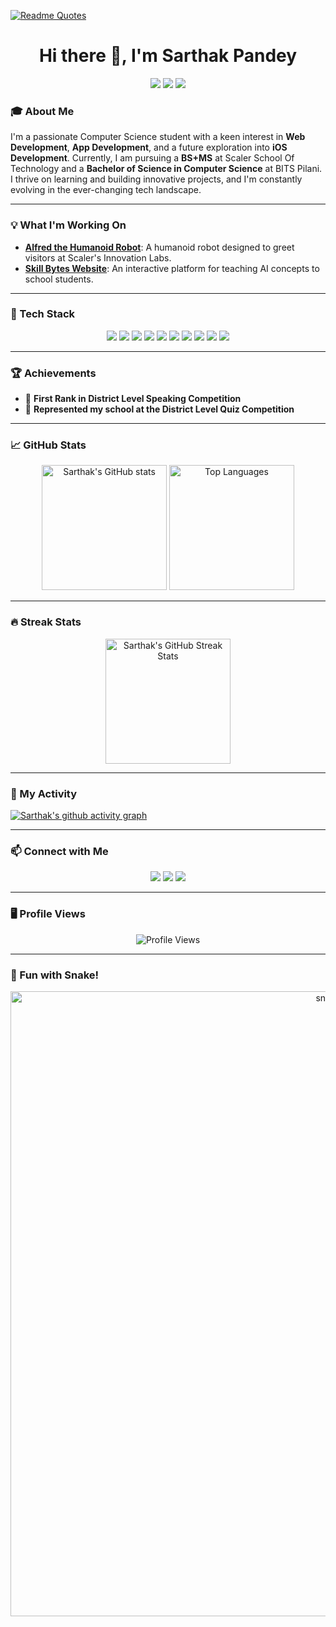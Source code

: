 [![Readme Quotes](https://quotes-github-readme.vercel.app/api?type=horizontal&theme=dark)](https://github.com/piyushsuthar/github-readme-quotes)

# <div align="center">Hi there 👋, I'm Sarthak Pandey</div>

<div align="center">
  <img src="https://img.shields.io/badge/Student-Computer%20Science-blue?style=for-the-badge">
  <img src="https://img.shields.io/badge/Tech%20Enthusiast-%23E4405F.svg?style=for-the-badge&logo=tech&logoColor=white">
  <img src="https://img.shields.io/badge/Open%20Source%20Contributor-%23000000.svg?style=for-the-badge&logo=github&logoColor=white">
</div>

### 🎓 About Me

I'm a passionate Computer Science student with a keen interest in **Web Development**, **App Development**, and a future exploration into **iOS Development**. Currently, I am pursuing a **BS+MS** at Scaler School Of Technology and a **Bachelor of Science in Computer Science** at BITS Pilani. I thrive on learning and building innovative projects, and I'm constantly evolving in the ever-changing tech landscape.

---

### 💡 What I'm Working On

- **[Alfred the Humanoid Robot](https://github.com/SarthakPaandey/Alfred)**: A humanoid robot designed to greet visitors at Scaler's Innovation Labs.
- **[Skill Bytes Website](https://github.com/SarthakPaandey/Skill-Bytes)**: An interactive platform for teaching AI concepts to school students.

---

### 🚀 Tech Stack

<div align="center">
  <img src="https://img.shields.io/badge/Java-%23ED8B00.svg?style=for-the-badge&logo=openjdk&logoColor=white">
  <img src="https://img.shields.io/badge/JavaScript-%23F7DF1E.svg?style=for-the-badge&logo=javascript&logoColor=black">
  <img src="https://img.shields.io/badge/HTML5-%23E34F26.svg?style=for-the-badge&logo=html5&logoColor=white">
  <img src="https://img.shields.io/badge/CSS3-%231572B6.svg?style=for-the-badge&logo=css3&logoColor=white">
  <img src="https://img.shields.io/badge/React-%2320232a.svg?style=for-the-badge&logo=react&logoColor=%2361DAFB">
  <img src="https://img.shields.io/badge/Spring%20Boot-%236DB33F.svg?style=for-the-badge&logo=spring-boot&logoColor=white">
  <img src="https://img.shields.io/badge/MySQL-%2300000f.svg?style=for-the-badge&logo=mysql&logoColor=white">
  <img src="https://img.shields.io/badge/Python-%233776AB.svg?style=for-the-badge&logo=python&logoColor=ffdd54">
  <img src="https://img.shields.io/badge/Node.js-%2347A248.svg?style=for-the-badge&logo=node.js&logoColor=white">
  <img src="https://img.shields.io/badge/MongoDB-%2347A248.svg?style=for-the-badge&logo=mongodb&logoColor=white">
</div>

---

### 🏆 Achievements

- 🥇 **First Rank in District Level Speaking Competition**
- 🧠 **Represented my school at the District Level Quiz Competition**

---

### 📈 GitHub Stats

<div align="center">
  <img src="https://github-readme-stats.vercel.app/api?username=SarthakPaandey&show_icons=true&theme=vision-friendly-dark&count_private=true" alt="Sarthak's GitHub stats" height="200"/>
  <img src="https://github-readme-stats.vercel.app/api/top-langs/?username=SarthakPaandey&layout=compact&theme=vision-friendly-dark" alt="Top Languages" height="200"/>
</div>

---

### 🔥 Streak Stats

<div align="center">
  <img src="https://streak-stats.demolab.com?user=SarthakPaandey&theme=highcontrast&hide_border=true&border_radius=5&card_width=800" alt="Sarthak's GitHub Streak Stats" height="200"/>
</div>

---

### 🌱 My Activity

[![Sarthak's github activity graph](https://github-readme-activity-graph.vercel.app/graph?username=SarthakPaandey&theme=merko)](https://github.com/SarthakPaandey/github-readme-activity-graph)

---

### 📫 Connect with Me

<div align="center">
  <a href="https://github.com/SarthakPaandey" target="_blank"><img src="https://img.shields.io/badge/GitHub-%2312100E.svg?style=for-the-badge&logo=github&logoColor=white"></a>
  <a href="https://leetcode.com/u/SarthakPandeyji/" target="_blank"><img src="https://img.shields.io/badge/LeetCode-%23FFA116.svg?style=for-the-badge&logo=leetcode&logoColor=black"></a>
  <a href="https://www.linkedin.com/in/sarthak-pandey973/" target="_blank"><img src="https://img.shields.io/badge/LinkedIn-%230077B5.svg?style=for-the-badge&logo=linkedin&logoColor=white"></a>
</div>

---

### 🖥️ Profile Views

<div align="center">
  <img src="https://komarev.com/ghpvc/?username=SarthakPaandey&style=for-the-badge&color=orange" alt="Profile Views">
</div>

---

### 🐍 Fun with Snake!

<div align="center">
 <img width="1000" src="./github-snake.svg" alt="snake"/>
</div>
